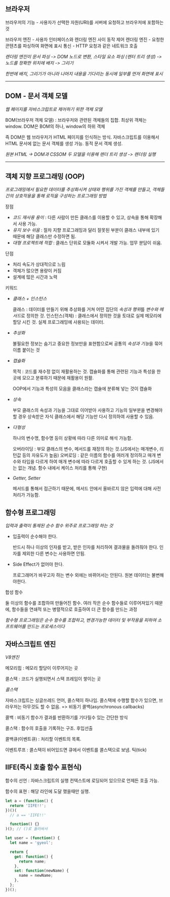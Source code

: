 ## 브라우저

브라우저의 기능 - 사용자가 선택한 자원(URI)를 서버에 요청하고 브라우저에 포함하는 것

브라우저 엔진 - 사용자 인터페이스와 렌더링 엔진 사이 동작 제어
렌더링 엔진 - 요청한 콘텐츠를 파싱하여 화면에 표시
통신 - HTTP 요청과 같은 네트워크 호출

_렌더링 엔진이 문서 파싱 -> DOM 노드로 변환, 스타일 요소 파싱 (렌터 트리 생성) -> 노드를 정확한 위치에 배치 -> 그리기_

_한번에 배치, 그리기가 아니라 나머지 내용을 기다리는 동시에 일부를 먼저 화면에 표시_

<hr >

## DOM - 문서 객체 모델

_웹 페이지를 자바스크립트로 제어하기 위한 객체 모델_

BOM(브라우저 객체 모델) : 브라우저와 관련된 객체들의 집합. 최상위 객체는 window. DOM은 BOM의 하나, window의 하위 객체

즉 DOM은 웹 브라우저가 HTML 페이지를 인식하는 방식.
자바스크립트를 이용해서 HTML 문서에 없는 문서 객체를 생성 가능. 동적 문서 객체 생성.

_원본 HTML -> DOM과 CSSOM 두 모델을 이용해 렌더 트리 생성 -> 렌더링 실행_

<hr>

## 객체 지향 프로그래밍 (OOP)

_프로그래밍에서 필요한 데이터를 추상화시켜 상태와 행위를 가진 객체를 만들고, 객체들 간의 상호작용을 통해 로직을 구성하는 프로그래밍 방법_

장점

- _코드 재사용 용이_ : 다른 사람이 만든 클래스를 이용할 수 있고, 상속을 통해 확장해서 사용 가능.
- _유지 보수 쉬움_ : 절차 지향 프로그래밍과 달리 잘못된 부분이 클래스 내부에 있기 때문에 해당 클래스만 수정하면 됨.
- _대형 프로젝트에 적합_ : 클래스 단위로 모듈화 시켜서 개발 가능. 업무 분담이 쉬움.

단점

- 처리 속도가 상대적으로 느림
- 객체가 많으면 용량이 커짐
- 설계에 많은 시간과 노력

키워드

- _클래스 + 인스턴스_

  클래스 : 데이터를 만들기 위해 추상화를 거쳐 어떤 집단의 *속성과 행위*를 *변수와 메서드*로 정의한 것.
  인스턴스(객체) : 클래스에서 정의한 것을 토대로 실제 메모리에 할당 시킨 것. 실제 프로그래밍에 사용되는 데이터.

- _추상화_

  불필요한 정보는 숨기고 중요한 정보만을 표현함으로써 공통의 *속성과 기능*을 묶어 이름 붙이는 것

- _캡슐화_

  목적 : 코드를 재수정 없이 재활용하는 것. 캡슐화를 통해 관련된 기능과 특성을 한곳에 모으고 분류하기 때문에 재활용이 원활.

  OOP에서 기능과 특성의 모음을 클래스라는 캡슐에 분류해 넣는 것이 캡슐화

- _상속_

  부모 클래스의 속성과 기능을 그대로 이어받아 사용하고 기능의 일부분을 변경해야 할 경우 상속받은 자식 클래스에서 해당 기능만 다시 정의하여 사용할 수 있음.

- _다형성_

  하나의 변수명, 함수명 등이 상황에 따라 다른 의미로 해석 가능함.

  오버라이딩 : 부모 클래스의 변수, 메서드를 재정의 하는 것.(JS에서는 매개변수, 리턴값 등의 자유도가 높음)
  오버로딩 : 같은 이름의 함수를 여러개 정의하고 매개 변수와 타입을 다르게 하여 매개 변수에 따라 다르게 호출할 수 있게 하는 것. (JS에서는 없는 개념. 함수 내에서 케이스 처리를 통해 구현)

- _Getter, Setter_

  메서드를 통해서 접근하기 때문에, 메서드 안에서 올바르지 않은 입력에 대해 사전 처리가 가능함.

## 함수형 프로그래밍

_입력과 출력이 통제된 순수 함수 위주로 프로그래밍 하는 것_

- 입출력이 순수해야 한다.

  반드시 하나 이상의 인자를 받고, 받은 인자를 처리하여 결과물을 돌려줘야 한다. 인자를 제외한 다른 변수는 사용하면 안됨.

- Side Effect가 없어야 한다.

  프로그래머가 바꾸고자 하는 변수 외에는 바뀌어서는 안된다. 원본 데이터는 불변해야한다.

합성 함수

둘 이상의 함수를 조합하여 만들어진 함수. 여러 작은 순수 함수들로 이루어져있기 때문에, 함수들을 연쇄적 또는 병렬적으로 호출하여 더 큰 함수를 만드는 과정

_함수형 프로그래밍은 순수 함수를 조합하고, 변경가능한 데이터 및 부작용을 피하여 소프트웨어를 만드는 프로세스이다_

## 자바스크립트 엔진

_V8엔진_

메모리힙 : 메모리 할당이 이루어지는 곳

콜스택 : 코드가 실행되면서 스택 프레임이 쌓이는 곳

_콜스택_

자바스크립트는 싱글쓰레드 언어, 콜스택이 하나임. 콜스택에 수행할 함수가 있으면, 브라우저는 아무것도 할 수 없음. => 비동기 콜백(asynchronous callbacks)

콜백 : 비동기 함수가 결과를 반환하기를 기다릴수 있는 간단한 방식

콜스택 : 함수의 호출을 기록하는 구조. 후입선출

콜백큐(이벤트큐) : 처리할 이벤트의 목록.

이벤트루프 : 콜스택이 비어있드면 큐에서 이벤트를 콜스택으로 보냄. 틱(tick)

## IIFE(즉시 호출 함수 표현식)

함수의 선언 : 자바스크립트의 실행 컨텍스트에 로딩되어 있으므로 언제든 호출 가능.

함수의 표현 : 해당 라인에 도달 했을때만 실행.

```javascript
let a = (function() {
  return 'IIFE!!';
})()(
  // a == 'IIFE!!'

  function() {}
)(); // ()로 둘러싸서

let user = (function() {
  let name = 'gyeol';

  return {
    get: function() {
      return name;
    },
    set: function(newName) {
      name = newName;
    },
  };
})();
```
